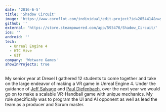 ```yaml
---
date: '2016-6-5'
title: 'Shadow Circuit'
image: 'https://www.coroflot.com/individual/edit-project?id=2054414&n=y'
github: ''
external: 'https://store.steampowered.com/app/595470/Shadow_Circuit/'
ios: ''
android: ''
tech:
  - Unreal Engine 4
  - HTC Vive
  - GIT
company: 'Wetware Games'
showInProjects: true
---
```


My senior year at Drexel I gathered 12 students to come together and take on the large endeavor of making a VR game in Unreal Engine 4. Under the guidance of [Jeff Salvage](https://jeffsalvage.com/) and [Paul Diefenbach](https://drexel.edu/westphal/about/directory/DiefenbachPaul/), over the next year we would go on to make a scalable VR-Handball game with unique mechanics. My role specifically was to program the UI and AI opponent as well as lead the team as a producer and Scrum master.
